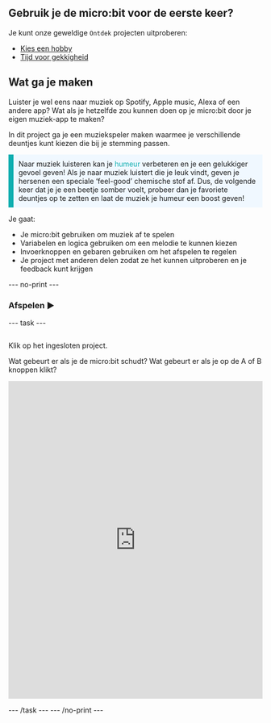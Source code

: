 ## Gebruik je de micro:bit voor de eerste keer?

Je kunt onze geweldige `Ontdek` projecten uitproberen:
- [Kies een hobby](https://projects.raspberrypi.org/en/projects/hobby-selector)
- [Tijd voor gekkigheid](https://projects.raspberrypi.org/en/projects/silly-reminder)

## Wat ga je maken

Luister je wel eens naar muziek op Spotify, Apple music, Alexa of een andere app? Wat als je hetzelfde zou kunnen doen op je micro:bit door je eigen muziek-app te maken?

In dit project ga je een muziekspeler maken waarmee je verschillende deuntjes kunt kiezen die bij je stemming passen.

<p style="border-left: solid; border-width:10px; border-color: #0faeb0; background-color: aliceblue; padding: 10px;">
Naar muziek luisteren kan je <span style="color: #0faeb0">humeur</span> verbeteren en je een gelukkiger gevoel geven! Als je naar muziek luistert die je leuk vindt, geven je hersenen een speciale ‘feel-good’ chemische stof af. Dus, de volgende keer dat je je een beetje somber voelt, probeer dan je favoriete deuntjes op te zetten en laat de muziek je humeur een boost geven!
</p>

Je gaat:
+ Je micro:bit gebruiken om muziek af te spelen
+ Variabelen en logica gebruiken om een melodie te kunnen kiezen
+ Invoerknoppen en gebaren gebruiken om het afspelen te regelen
+ Je project met anderen delen zodat ze het kunnen uitproberen en je feedback kunt krijgen

--- no-print ---

### Afspelen ▶️

--- task ---
<div style="display: flex; flex-wrap: wrap">
<div style="flex-basis: 175px; flex-grow: 1">  

Klik op het ingesloten project.

Wat gebeurt er als je de micro:bit schudt?
Wat gebeurt er als je op de A of B knoppen klikt?

<div style="position:relative;height:0;padding-bottom:125%;overflow:hidden;"><iframe style="position:absolute;top:0;left:0;width:100%;height:100%;" src="https://makecode.microbit.org/---run?id=_MwPes879654M" allowfullscreen="allowfullscreen" sandbox="allow-popups allow-forms allow-scripts allow-same-origin" frameborder="0"></iframe></div>

</div>
</div>

--- /task --- --- /no-print ---
